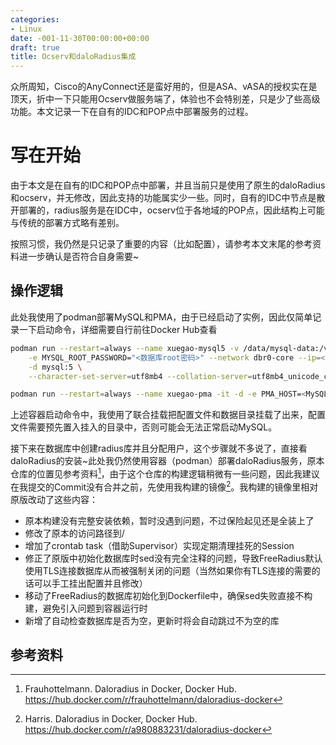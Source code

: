 ```yaml
---
categories:
- Linux
date: -001-11-30T00:00:00+00:00
draft: true
title: Ocserv和daloRadius集成
---
```


众所周知，Cisco的AnyConnect还是蛮好用的，但是ASA、vASA的授权实在是顶天，折中一下只能用Ocserv做服务端了，体验也不会特别差，只是少了些高级功能。本文记录一下在自有的IDC和POP点中部署服务的过程。

# 写在开始

由于本文是在自有的IDC和POP点中部署，并且当前只是使用了原生的daloRadius和ocserv，并无修改，因此支持的功能属实少一些。同时，自有的IDC中节点是散开部署的，radius服务是在IDC中，ocserv位于各地域的POP点，因此结构上可能与传统的部署方式略有差别。

按照习惯，我仍然是只记录了重要的内容（比如配置），请参考本文末尾的参考资料进一步确认是否符合自身需要~

## 操作逻辑

此处我使用了podman部署MySQL和PMA，由于已经启动了实例，因此仅简单记录一下启动命令，详细需要自行前往Docker Hub查看


```bash
podman run --restart=always --name xuegao-mysql5 -v /data/mysql-data:/var/lib/mysql \
    -e MYSQL_ROOT_PASSWORD="<数据库root密码>" --network dbr0-core --ip=<分配的IP地址> -v /data/mysql-config:/etc/mysql \
    -d mysql:5 \
    --character-set-server=utf8mb4 --collation-server=utf8mb4_unicode_ci

podman run --restart=always --name xuegao-pma -it -d -e PMA_HOST=<MySQL的IP地址> --network dbr0-core --ip=<分配的IP地址> phpmyadmin
```


上述容器启动命令中，我使用了联合挂载把配置文件和数据目录挂载了出来，配置文件需要预先置入挂入的目录中，否则可能会无法正常启动MySQL。

接下来在数据库中创建radius库并且分配用户，这个步骤就不多说了，直接看daloRadius的安装~此处我仍然使用容器（podman）部署daloRadius服务，原本仓库的位置见参考资料[^1]，由于这个仓库的构建逻辑稍微有一些问题，因此我建议在我提交的Commit没有合并之前，先使用我构建的镜像[^2]。我构建的镜像里相对原版改动了这些内容：

  * 原本构建没有完整安装依赖，暂时没遇到问题，不过保险起见还是全装上了
  * 修改了原本的访问路径到/
  * 增加了crontab task（借助Supervisor）实现定期清理挂死的Session
  * 修正了原版中初始化数据库时sed没有完全注释的问题，导致FreeRadius默认使用TLS连接数据库从而被强制关闭的问题（当然如果你有TLS连接的需要的话可以手工挂出配置并且修改）
  * 移动了FreeRadius的数据库初始化到Dockerfile中，确保sed失败直接不构建，避免引入问题到容器运行时
  * 新增了自动检查数据库是否为空，更新时将会自动跳过不为空的库

## 参考资料

[^1]: Frauhottelmann. Daloradius in Docker, Docker Hub. https://hub.docker.com/r/frauhottelmann/daloradius-docker
[^2]: Harris. Daloradius in Docker, Docker Hub. https://hub.docker.com/r/a980883231/daloradius-docker